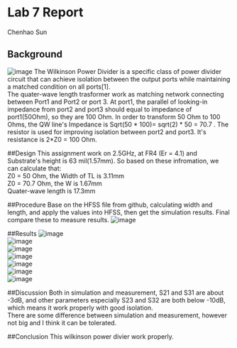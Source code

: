 # Lab 7 Report
   Chenhao Sun
   
## Background
![image](https://github.com/CourseReps/ECEN452-Spring2016/blob/master/Students/sunchenhao/Lab7/wilkinson-rf-power-splitter-design.jpg)
The Wilkinson Power Divider is a specific class of power divider circuit that can achieve isolation between the output ports while maintaining a matched condition on all ports[1].<br>
The quater-wave length trasformer work as matching network connecting between Port1 and Port2 or port 3. At port1, the parallel of looking-in impedance from port2 and port3 should equal to impedance of port1(50Ohm), so they are 100 Ohm. In order to transform 50 Ohm to 100 Ohms, the QW line's Impedance is Sqrt(50 * 100)= sqrt(2) * 50 = 70.7 . The resistor is used for improving isolation between port2 and port3. It's resistance is 2*Z0 = 100 Ohm.

##Design
This assignment work on 2.5GHz, at FR4 (Er = 4.1) and Substrate's height is 63 mil(1.57mm).
So based on these infromation, we can calculate that: <br>
Z0 = 50 Ohm,  the Width of TL is 3.11mm <br>
Z0 = 70.7 Ohm, the W is 1.67mm<br>
Quater-wave length is 17.3mm<br>

##Procedure
Base on the HFSS file from github, calculating width and length, and apply the values into HFSS, then get the simulation results. Final compare these to measure results.
![image](https://github.com/CourseReps/ECEN452-Spring2016/blob/master/Students/sunchenhao/Lab7/Lab7_Structure.png) <br>

##Results 
![image](https://github.com/CourseReps/ECEN452-Spring2016/blob/master/Students/sunchenhao/Lab7/Lab7_SParameter.png) <br>
![image](https://github.com/CourseReps/ECEN452-Spring2016/blob/master/Students/sunchenhao/Lab7/S11_S21_dB.png) <br>
![image](https://github.com/CourseReps/ECEN452-Spring2016/blob/master/Students/sunchenhao/Lab7/S11_S21_Phase.png) <br>
![image](https://github.com/CourseReps/ECEN452-Spring2016/blob/master/Students/sunchenhao/Lab7/S22_S31_dB.png) <br>
![image](https://github.com/CourseReps/ECEN452-Spring2016/blob/master/Students/sunchenhao/Lab7/S22_S31_Phase.png) <br>
![image](https://github.com/CourseReps/ECEN452-Spring2016/blob/master/Students/sunchenhao/Lab7/S32_S33_dB.png) <br>
![image](https://github.com/CourseReps/ECEN452-Spring2016/blob/master/Students/sunchenhao/Lab7/S32_S33_Phase.png) <br>

##Discussion
Both in simulation and measurement, S21 and S31 are about -3dB, and other parameters especially S23 and S32 are both below -10dB, which means it work properly with good isolation. <br>
There are some difference between simulation and measurement, however not big and I think it can be tolerated.

##Conclusion
This wilkinson power divier work properly.
